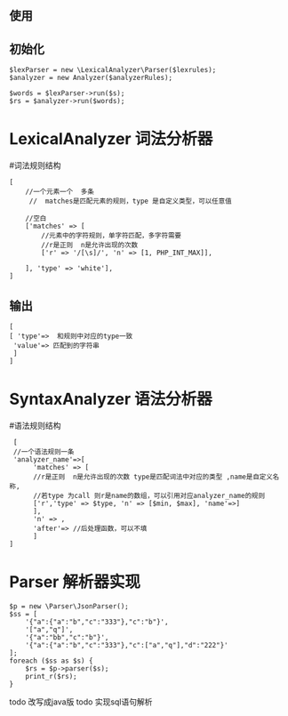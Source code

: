 ## 使用

## 初始化
```
$lexParser = new \LexicalAnalyzer\Parser($lexrules);
$analyzer = new Analyzer($analyzerRules);
        
$words = $lexParser->run($s);
$rs = $analyzer->run($words);
```

# LexicalAnalyzer 词法分析器 

#词法规则结构
```
[
    //一个元素一个  多条
     //  matches是匹配元素的规则，type 是自定义类型，可以任意值
     
    //空白
    ['matches' => [
        //元素中的字符规则，单字符匹配，多字符需要
        //r是正则  n是允许出现的次数
        ['r' => '/[\s]/', 'n' => [1, PHP_INT_MAX]],
       
    ], 'type' => 'white'],
]
```



## 输出   
```
[
[ 'type'=>  和规则中对应的type一致
 'value'=> 匹配到的字符串
 ]  
]
```
# SyntaxAnalyzer 语法分析器 

#语法规则结构
```
 [
 //一个语法规则一条
 'analyzer_name'=>[
      'matches' => [
      //r是正则  n是允许出现的次数 type是匹配词法中对应的类型 ,name是自定义名称, 
      //若type 为call 则r是name的数组，可以引用对应analyzer_name的规则
      ['r','type' => $type, 'n' => [$min, $max], 'name'=>]
      ],
      'n' => ,
      'after'=> //后处理函数，可以不填
      ]
]
```

# Parser 解析器实现 
```
$p = new \Parser\JsonParser();
$ss = [
    '{"a":{"a":"b","c":"333"},"c":"b"}',
    '["a","q"]',
    '{"a":"bb","c":"b"}',
    '{"a":{"a":"b","c":"333"},"c":["a","q"],"d":"222"}'
];
foreach ($ss as $s) {
    $rs = $p->parser($s);
    print_r($rs);
}
```

todo 改写成java版
todo 实现sql语句解析
